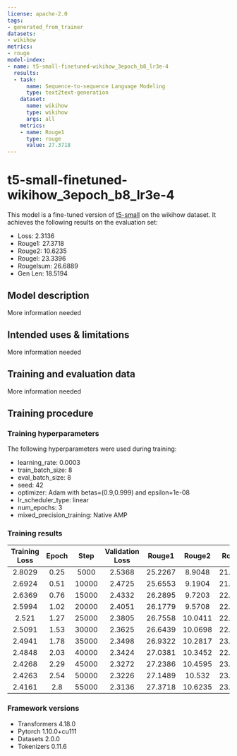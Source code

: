 ```yaml
---
license: apache-2.0
tags:
- generated_from_trainer
datasets:
- wikihow
metrics:
- rouge
model-index:
- name: t5-small-finetuned-wikihow_3epoch_b8_lr3e-4
  results:
  - task:
      name: Sequence-to-sequence Language Modeling
      type: text2text-generation
    dataset:
      name: wikihow
      type: wikihow
      args: all
    metrics:
    - name: Rouge1
      type: rouge
      value: 27.3718
---
```


<!-- This model card has been generated automatically according to the information the Trainer had access to. You
should probably proofread and complete it, then remove this comment. -->

# t5-small-finetuned-wikihow_3epoch_b8_lr3e-4

This model is a fine-tuned version of [t5-small](https://huggingface.co/t5-small) on the wikihow dataset.
It achieves the following results on the evaluation set:
- Loss: 2.3136
- Rouge1: 27.3718
- Rouge2: 10.6235
- Rougel: 23.3396
- Rougelsum: 26.6889
- Gen Len: 18.5194

## Model description

More information needed

## Intended uses & limitations

More information needed

## Training and evaluation data

More information needed

## Training procedure

### Training hyperparameters

The following hyperparameters were used during training:
- learning_rate: 0.0003
- train_batch_size: 8
- eval_batch_size: 8
- seed: 42
- optimizer: Adam with betas=(0.9,0.999) and epsilon=1e-08
- lr_scheduler_type: linear
- num_epochs: 3
- mixed_precision_training: Native AMP

### Training results

| Training Loss | Epoch | Step  | Validation Loss | Rouge1  | Rouge2  | Rougel  | Rougelsum | Gen Len |
|:-------------:|:-----:|:-----:|:---------------:|:-------:|:-------:|:-------:|:---------:|:-------:|
| 2.8029        | 0.25  | 5000  | 2.5368          | 25.2267 | 8.9048  | 21.2588 | 24.5804   | 18.4303 |
| 2.6924        | 0.51  | 10000 | 2.4725          | 25.6553 | 9.1904  | 21.7633 | 24.9807   | 18.5549 |
| 2.6369        | 0.76  | 15000 | 2.4332          | 26.2895 | 9.7203  | 22.3286 | 25.6009   | 18.4185 |
| 2.5994        | 1.02  | 20000 | 2.4051          | 26.1779 | 9.5708  | 22.3531 | 25.5357   | 18.561  |
| 2.521         | 1.27  | 25000 | 2.3805          | 26.7558 | 10.0411 | 22.7252 | 26.0476   | 18.304  |
| 2.5091        | 1.53  | 30000 | 2.3625          | 26.6439 | 10.0698 | 22.6662 | 25.9537   | 18.5437 |
| 2.4941        | 1.78  | 35000 | 2.3498          | 26.9322 | 10.2817 | 23.0002 | 26.2604   | 18.4953 |
| 2.4848        | 2.03  | 40000 | 2.3424          | 27.0381 | 10.3452 | 22.9749 | 26.3407   | 18.5749 |
| 2.4268        | 2.29  | 45000 | 2.3272          | 27.2386 | 10.4595 | 23.1866 | 26.5541   | 18.4954 |
| 2.4263        | 2.54  | 50000 | 2.3226          | 27.1489 | 10.532  | 23.1428 | 26.4657   | 18.5583 |
| 2.4161        | 2.8   | 55000 | 2.3136          | 27.3718 | 10.6235 | 23.3396 | 26.6889   | 18.5194 |


### Framework versions

- Transformers 4.18.0
- Pytorch 1.10.0+cu111
- Datasets 2.0.0
- Tokenizers 0.11.6

